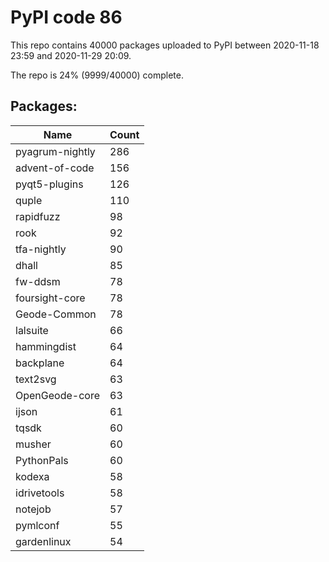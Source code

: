 # PyPI code 86

This repo contains 40000 packages uploaded to PyPI between 
2020-11-18 23:59 and 2020-11-29 20:09.

The repo is 24% (9999/40000) complete.

## Packages:

| Name  | Count |
| ----- | ----- |
| pyagrum-nightly | 286 |
| advent-of-code | 156 |
| pyqt5-plugins | 126 |
| quple | 110 |
| rapidfuzz | 98 |
| rook | 92 |
| tfa-nightly | 90 |
| dhall | 85 |
| fw-ddsm | 78 |
| foursight-core | 78 |
| Geode-Common | 78 |
| lalsuite | 66 |
| hammingdist | 64 |
| backplane | 64 |
| text2svg | 63 |
| OpenGeode-core | 63 |
| ijson | 61 |
| tqsdk | 60 |
| musher | 60 |
| PythonPals | 60 |
| kodexa | 58 |
| idrivetools | 58 |
| notejob | 57 |
| pymlconf | 55 |
| gardenlinux | 54 |


